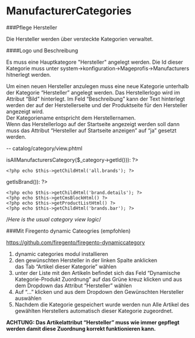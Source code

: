 # ManufacturerCategories

###Pflege Hersteller
<p>Die Hersteller werden über versteckte Kategorien verwaltet.</p>

####Logo und Beschreibung

<p>Es muss eine Hauptkategore "Hersteller" angelegt werden.
Die Id dieser Kategorie muss unter system->konfiguration->Mageprofis->Manufacturers hitnerlegt werden.
</p>

<p>Um einen neuen Hersteller anzulegen muss eine neue Kategorie unterhalb der Kategorie “Hersteller” angelegt werden. Das Herstellerlogo wird im Attribut “Bild” hinterlegt. 
Im Feld “Beschreibung” kann der Text hinterlegt werden der auf der Herstellerseite und der Produktseite für den Hersteller angezeigt wird.<br />
Der Kategoriename entspricht dem Herstellernamen.<br />
Wenn das Herstellerlogo auf der Startseite angezeigt werden soll dann muss das Attribut “Hersteller auf Startseite anzeigen” auf “ja” gesetzt werden.
</p>

-- catalog/category/view.phtml

<?php if (Mage::helper('manufacturercategories')->isAllManufacturersCategory($_category->getId())): ?>
    <?php echo $this->getChildHtml('all.brands'); ?>
<?php elseif ($_category->getIsBrand()): ?>
    <?php echo $this->getChildHtml('brand.details'); ?>
    <?php echo $this->getCmsBlockHtml() ?>
    <?php echo $this->getProductListHtml() ?>
    <?php echo $this->getChildHtml('brands.bar'); ?>
<?php else: ?>

/*Here is the usual category view logic*/
<?php endif; ?>

###Mit Firegento dynamic Cateogries (empfohlen)

https://github.com/firegento/firegento-dynamiccategory 

<ol>
<li>dynamic categories modul installieren </li>
<li>den gewünschten Hersteller in der linken Spalte anklicken</li>
das Tab “Artikel dieser Kategorie” wählen</li>
<li>unter der Liste mit den Artikeln befindet sich das Feld “Dynamische Kategorie-Produkt Zuordnung”
auf das Grüne kreuz klicken und aus dem Dropdown das Attribut “Hersteller” wählen</li>
<li>Auf “...” klicken und aus dem Dropdown den Gewünschten Hersteller auswählen</li>
<li>Nachdem die Kategorie gespeichert wurde werden nun Alle Artikel des gewählten Herstellers automatisch dieser Kategorie zugeordnet.</li>
</ol>
<strong>ACHTUNG: Das Artikelattribut “Hersteller” muss wie immer gepflegt werden damit diese Zuordnung korrekt funktionieren kann.</strong>

